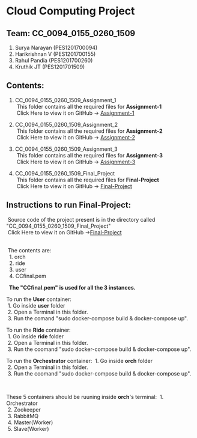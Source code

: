 # Cloud Computing Project

## Team: CC_0094_0155_0260_1509
1. Surya Narayan      (PES1201700094)
2. Harikrishnan V     (PES1201700155)
3. Rahul Pandia       (PES1201700260)
4. Kruthik JT         (PES1201701509) 
## Contents:
1. CC_0094_0155_0260_1509_Assignment_1<br>
&nbsp;This folder contains all the required files for <b>Assignment-1</b><br>
&nbsp;Click Here to view it on GitHub -> [Assignment-1](https://github.com/harikrishnanv1311/Cloud-Computing/tree/master/CC_0094_0155_0260_1509_Assignment_1)

2. CC_0094_0155_0260_1509_Assignment_2<br>
&nbsp;This folder contains all the required files for <b>Assignment-2</b><br>
&nbsp;Click Here to view it on GitHub -> [Assignment-2](https://github.com/harikrishnanv1311/Cloud-Computing/tree/master/CC_0094_0155_0260_1509_Assignment_2)

3. CC_0094_0155_0260_1509_Assignment_3<br>
&nbsp;This folder contains all the required files for <b>Assignment-3</b><br>
&nbsp;Click Here to view it on GitHub -> [Assignment-3](https://github.com/harikrishnanv1311/Cloud-Computing/tree/master/CC_0094_0155_0260_1509_Assignment_3)

4. CC_0094_0155_0260_1509_Final_Project<br>
&nbsp;This folder contains all the required files for <b>Final-Project</b><br>
&nbsp;Click Here to view it on GitHub -> [Final-Project](https://github.com/harikrishnanv1311/Cloud-Computing/tree/master/CC_0094_0155_0260_1509_Final_Project)

## Instructions to run Final-Project:

&nbsp;Source code of the project present is in the directory called "CC_0094_0155_0260_1509_Final_Project" <br>
&nbsp;Click Here to view it on GitHub ->[Final-Project](https://github.com/harikrishnanv1311/Cloud-Computing/tree/master/CC_0094_0155_0260_1509_Final_Project)<br>


<br>
&nbsp;The contents are: <br>
&nbsp;&nbsp;1. orch <br>
&nbsp;&nbsp;2. ride <br>
&nbsp;&nbsp;3. user <br>
&nbsp;&nbsp;4. CCfinal.pem <br>

&nbsp;<b> The "CCfinal.pem" is used for all the 3 instances. </b><br>


To run the <b>User</b> container:<br>
&nbsp;1. Go inside <b>user</b> folder<br>
&nbsp;2. Open a Terminal in this folder. <br>
&nbsp;3. Run the comand "sudo docker-compose build & docker-compose up". <br>

To run the <b>Ride</b> container: <br>
&nbsp;1. Go inside <b>ride</b> folder <br>
&nbsp;2. Open a Terminal in this folder. <br>
&nbsp;3. Run the coomand "sudo docker-compose build & docker-compose up". <br>

To run the <b>Orchestrator</b> container:
&nbsp;1. Go inside <b>orch</b> folder <br>
&nbsp;2. Open a Terminal in this folder. <br>
&nbsp;3. Run the coomand "sudo docker-compose build & docker-compose up". <br>
 
<br>

These 5 containers should be ruuning inside <b>orch</b>'s terminal:
&nbsp;1. Orchestrator <br>
&nbsp;2. Zookeeper <br>
&nbsp;3. RabbitMQ <br>
&nbsp;4. Master(Worker) <br>
&nbsp;5. Slave(Worker) <br>
  
  
